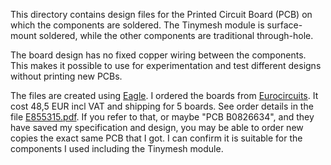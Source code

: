 This directory contains design files for the Printed Circuit Board (PCB) on which the components are soldered. 
The Tinymesh module is surface-mount soldered, while the other components are traditional through-hole. 

The board design has no fixed copper wiring between the components. This makes it possible to use for experimentation and test different designs without printing new PCBs.

The files are created using [Eagle](https://www.autodesk.com/products/eagle/free-download).
I ordered the boards from [Eurocircuits](https://www.eurocircuits.com/blog/NAKED-proto/). It cost 48,5 EUR incl VAT and shipping for 5 boards. See order details in the file [E855315.pdf](./E855315.pdf). If you refer to that, or maybe "PCB B0826634", and they have saved my specification and design, you may be able to order new copies the exact same PCB that I got. I can confirm it is suitable for the components I used including the Tinymesh module. 

